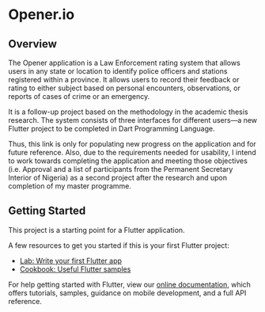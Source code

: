 # Opener.io

## Overview 
The Opener application is a Law Enforcement rating system that allows users in any state or location to identify police officers and stations registered within a province. It allows users to record their feedback or rating to either subject based on personal encounters, observations, or reports of cases of crime or an emergency.


It is a follow-up project based on the methodology in the academic thesis research. The system consists of three interfaces for different users—a new Flutter project to be completed in Dart Programming Language. 

Thus, this link is only for populating new progress on the application and for future reference. Also, due to the requirements needed for usability, I intend to work towards completing the application and meeting those objectives (i.e. Approval and a list of participants from the Permanent Secretary Interior of Nigeria) as a second project after the research and upon completion of my master programme. 

## Getting Started

This project is a starting point for a Flutter application.

A few resources to get you started if this is your first Flutter project:

- [Lab: Write your first Flutter app](https://flutter.dev/docs/get-started/codelab)
- [Cookbook: Useful Flutter samples](https://flutter.dev/docs/cookbook)

For help getting started with Flutter, view our
[online documentation](https://flutter.dev/docs), which offers tutorials,
samples, guidance on mobile development, and a full API reference.
